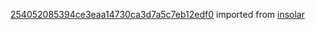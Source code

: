 [254052085394ce3eaa14730ca3d7a5c7eb12edf0](https://github.com/insolar/insolar/commit/254052085394ce3eaa14730ca3d7a5c7eb12edf0) imported from [insolar](https://github.com/insolar/insolar)
